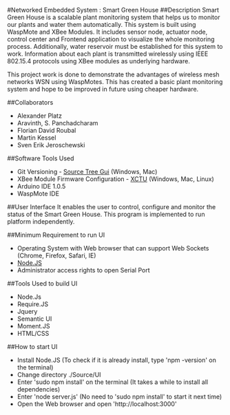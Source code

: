 #Networked Embedded System : Smart Green House
##Description
Smart Green House is a scalable plant monitoring system that helps us to monitor our plants and water them automatically. This system is built using WaspMote and XBee Modules. It includes sensor node, actuator node, control center and Frontend application to visualize the whole monitoring process. Additionally, water reservoir must be established for this system to work. Information about each plant is transmitted wirelessly using IEEE 802.15.4 protocols using XBee modules as underlying hardware.

This project work is done to demonstrate the advantages of wireless mesh networks WSN using WaspMotes. This has created a basic plant monitoring system and hope to be improved in future using cheaper hardware.

##Collaborators
* Alexander Platz
* Aravinth, S. Panchadcharam
* Florian David Roubal
* Martin Kessel
* Sven Erik Jeroschewski


##Software Tools Used
* Git Versioning - [Source Tree Gui](https://www.atlassian.com/software/sourcetree) (Windows, Mac)
* XBee Module Firmware Configuration - [XCTU](http://www.digi.com/support/productdetail?pid=3352&osvid=57&type=utilities) (Windows, Mac, Linux)
* Arduino IDE 1.0.5
* WaspMote IDE

##User Interface
It enables the user to control, configure and monitor the status of the Smart Green House. This program is implemented to run platform independently.

##Minimum Requirement to run UI
* Operating System with Web browser that can support Web Sockets (Chrome, Firefox, Safari, IE)
* [Node.JS](http://nodejs.org/download)
* Administrator access rights to open Serial Port

##Tools Used to build UI
* Node.Js
* Require.JS
* Jquery
* Semantic UI
* Moment.JS
* HTML/CSS

##How to start UI
* Install Node.JS (To check if it is already install, type 'npm -version' on the terminal)
* Change directory ./Source/UI
* Enter 'sudo npm install' on the terminal (It takes a while to install all dependencies)
* Enter 'node server.js' (No need to 'sudo npm install' to start it next time)
* Open the Web browser and open 'http://localhost:3000'